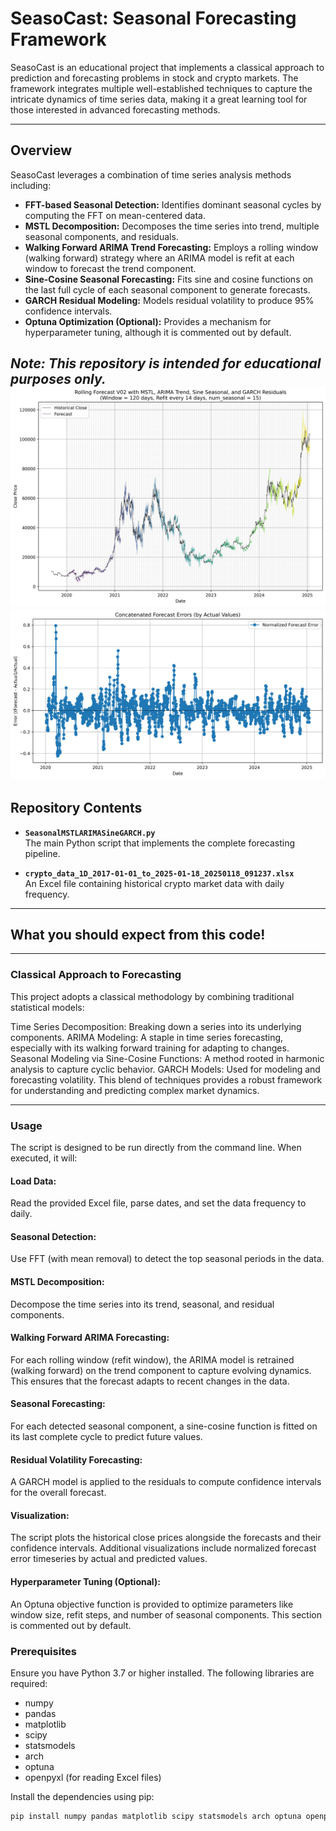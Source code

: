 # SeasoCast: Seasonal Forecasting Framework

SeasoCast is an educational project that implements a classical approach to prediction and forecasting problems in stock and crypto markets. The framework integrates multiple well-established techniques to capture the intricate dynamics of time series data, making it a great learning tool for those interested in advanced forecasting methods.

---

## Overview

SeasoCast leverages a combination of time series analysis methods including:
- **FFT-based Seasonal Detection:** Identifies dominant seasonal cycles by computing the FFT on mean-centered data.
- **MSTL Decomposition:** Decomposes the time series into trend, multiple seasonal components, and residuals.
- **Walking Forward ARIMA Trend Forecasting:** Employs a rolling window (walking forward) strategy where an ARIMA model is refit at each window to forecast the trend component.
- **Sine-Cosine Seasonal Forecasting:** Fits sine and cosine functions on the last full cycle of each seasonal component to generate forecasts.
- **GARCH Residual Modeling:** Models residual volatility to produce 95% confidence intervals.
- **Optuna Optimization (Optional):** Provides a mechanism for hyperparameter tuning, although it is commented out by default.

*Note: This repository is intended for educational purposes only.*
![BTC Prediction Example](Predictions_WF.png)
![Error of the Forecast](Error_01.png)
---

## Repository Contents

- **`SeasonalMSTLARIMASineGARCH.py`**  
  The main Python script that implements the complete forecasting pipeline.

- **`crypto_data_1D_2017-01-01_to_2025-01-18_20250118_091237.xlsx`**  
  An Excel file containing historical crypto market data with daily frequency.

---

## What you should expect from this code!
---
### Classical Approach to Forecasting
This project adopts a classical methodology by combining traditional statistical models:

Time Series Decomposition: Breaking down a series into its underlying components.
ARIMA Modeling: A staple in time series forecasting, especially with its walking forward training for adapting to changes.
Seasonal Modeling via Sine-Cosine Functions: A method rooted in harmonic analysis to capture cyclic behavior.
GARCH Models: Used for modeling and forecasting volatility.
This blend of techniques provides a robust framework for understanding and predicting complex market dynamics.

---
### Usage
The script is designed to be run directly from the command line. When executed, it will:

#### Load Data:
Read the provided Excel file, parse dates, and set the data frequency to daily.

#### Seasonal Detection:
Use FFT (with mean removal) to detect the top seasonal periods in the data.

#### MSTL Decomposition:
Decompose the time series into its trend, seasonal, and residual components.

#### Walking Forward ARIMA Forecasting:
For each rolling window (refit window), the ARIMA model is retrained (walking forward) on the trend component to capture evolving dynamics. This ensures that the forecast adapts to recent changes in the data.

#### Seasonal Forecasting:
For each detected seasonal component, a sine-cosine function is fitted on its last complete cycle to predict future values.

#### Residual Volatility Forecasting:
A GARCH model is applied to the residuals to compute confidence intervals for the overall forecast.

#### Visualization:
The script plots the historical close prices alongside the forecasts and their confidence intervals. Additional visualizations include normalized forecast error timeseries by actual and predicted values.

#### Hyperparameter Tuning (Optional):
An Optuna objective function is provided to optimize parameters like window size, refit steps, and number of seasonal components. This section is commented out by default.

### Prerequisites

Ensure you have Python 3.7 or higher installed. The following libraries are required:

- numpy
- pandas
- matplotlib
- scipy
- statsmodels
- arch
- optuna
- openpyxl (for reading Excel files)

Install the dependencies using pip:

```bash
pip install numpy pandas matplotlib scipy statsmodels arch optuna openpyxl
